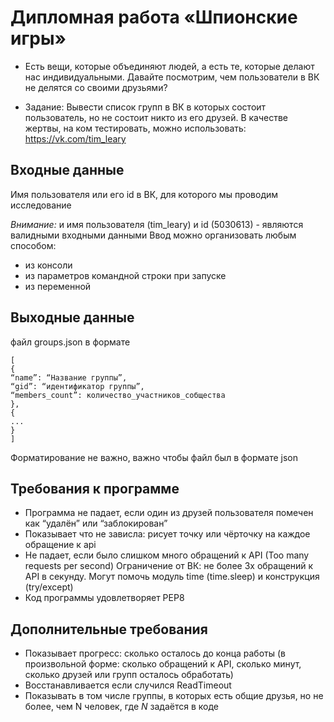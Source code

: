 # Дипломная работа «Шпионские игры»

* Есть вещи, которые объединяют людей, а есть те, которые делают нас
индивидуальными. Давайте посмотрим, чем пользователи в ВК не делятся со
своими друзьями?

* Задание: Вывести список групп в ВК в которых состоит пользователь, но не
состоит никто из его друзей. В качестве жертвы, на ком тестировать, можно
использовать: https://vk.com/tim_leary

## Входные данные

Имя пользователя или его id в ВК, для которого мы проводим
исследование

*Внимание:* и имя пользователя (tim_leary) и id (5030613)  - являются
валидными входными данными
Ввод можно организовать любым способом:
* из консоли
* из параметров командной строки при запуске
* из переменной

## Выходные данные

файл groups.json в формате

```
[
{
“name”: “Название группы”,
“gid”: “идентификатор группы”,
“members_count”: количество_участников_собщества
},
{
...
}
]
```
Форматирование не важно, важно чтобы файл был в формате json

## Требования к программе

* Программа не падает, если один из друзей пользователя помечен как “удалён” или
“заблокирован”
* Показывает что не зависла: рисует точку или чёрточку на каждое обращение к api
* Не падает, если было слишком много обращений к API
    (Too many requests per second)
    Ограничение от ВК: не более 3х обращений к API в секунду.
    Могут помочь модуль time (time.sleep) и конструкция (try/except)
* Код программы удовлетворяет PEP8

## Дополнительные требования

* Показывает прогресс:  сколько осталось до конца работы (в произвольной форме:
сколько обращений к API, сколько минут, сколько друзей или групп осталось
обработать)
* Восстанавливается если случился ReadTimeout
* Показывать в том числе группы, в которых есть общие друзья, но не более, чем N
человек, где *N* задаётся в коде